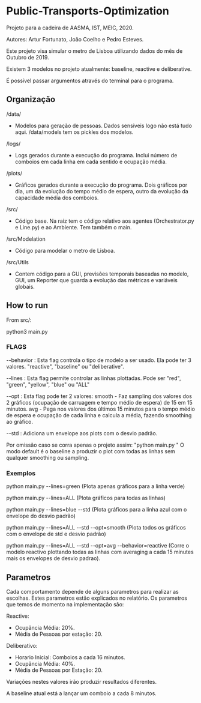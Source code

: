 # Public-Transports-Optimization
Projeto para a cadeira de AASMA, IST, MEIC, 2020.  

Autores: Artur Fortunato, João Coelho e Pedro Esteves.  

Este projeto visa simular o metro de Lisboa utilizando dados do mês de Outubro de 2019.  

Existem 3 modelos no projeto atualmente: baseline, reactive e deliberative.  

É possível passar argumentos através do terminal para o programa.  


## Organização
/data/  
- Modelos para geração de pessoas. Dados sensiveis logo não está tudo aqui.  /data/models tem os pickles dos modelos.  

/logs/
- Logs gerados durante a execução do programa. Inclui número de comboios em cada linha em cada sentido e ocupação média.  

/plots/
- Gráficos gerados durante a execução do programa. Dois gráficos por dia, um da evolução do tempo médio de espera, outro da evolução da capacidade média dos comboios.  

/src/
- Código base. Na raíz tem o código relativo aos agentes (Orchestrator.py e Line.py) e ao Ambiente. Tem também o main.  

/src/Modelation  
- Código para modelar o metro de Lisboa.  

/src/Utils  
- Contem código para a GUI, previsões temporais baseadas no modelo, GUI, um Reporter que guarda a evolução das métricas e variáveis globais.  


## How to run

From src/:  

python3 main.py

### FLAGS

--behavior : Esta flag controla o tipo de modelo a ser usado. Ela pode ter 3 valores. "reactive", "baseline" ou "deliberative".

--lines : Esta flag permite controlar as linhas plottadas. Pode ser "red", "green", "yellow", "blue" ou "ALL"  

--opt : 
    Esta flag pode ter 2 valores:
        smooth - Faz sampling dos valores dos 2 gráficos (ocupação de carruagem e tempo médio de espera) de 15 em 15 minutos.
        avg - Pega nos valores dos últimos 15 minutos para o tempo médio de espera e ocupação de cada linha e calcula a média, fazendo smoothing ao gráfico.

--std : Adiciona um envelope aos plots com o desvio padrão.

Por omissão caso se corra apenas o projeto assim: "python main.py " O modo default é o baseline a produzir o plot com todas as linhas sem qualquer smoothing ou sampling.

### Exemplos

python main.py --lines=green (Plota apenas gráficos para a linha verde)

python main.py --lines=ALL (Plota gráficos para todas as linhas)

python main.py --lines=blue --std (Plota gráficos para a linha azul com o envelope do desvio padrão)

python main.py --lines=ALL --std --opt=smooth (Plota todos os gráficos com o envelope de std e desvio padrão)

python main.py --lines=ALL --std --opt=avg --behavior=reactive (Corre o modelo reactivo plottando todas as linhas com averaging a cada 15 minutes mais os envelopes de desvio padrao).


## Parametros

Cada comportamento depende de alguns parametros para realizar as escolhas. Estes parametros estão explicados no relatório.
Os parametros que temos de momento na implementação são:

Reactive:
- Ocupância Média: 20%.  
- Média de Pessoas por estação: 20.  

Deliberativo:
- Horario Inicial: Comboios a cada 16 minutos.  
- Ocupância Média: 40%.
- Média de Pessoas por Estação: 20.

Variações nestes valores irão produzir resultados diferentes.

A baseline atual está a lançar um comboio a cada 8 minutos.

